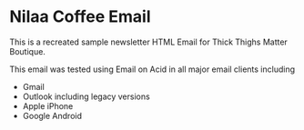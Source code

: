 # Nilaa Coffee Email

This is a recreated sample newsletter HTML Email for Thick Thighs Matter Boutique.

This email was tested using Email on Acid in all major email clients including
- Gmail
- Outlook including legacy versions
- Apple iPhone
- Google Android
